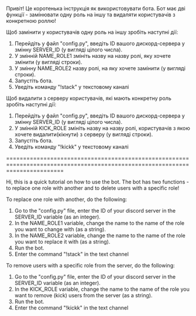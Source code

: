 Привіт! Це коротенька інструкція як використовувати бота.
Бот має дві функції - замінювати одну роль на іншу та видаляти користувачів з конкретною роллю!

Щоб замінити у користувачів одну роль на іншу зробіть наступні дії:
1. Перейдіть у файл "config.py", введіть ID вашого дискорд-сервера у змінну SERVER_ID (у вигляді цілого числа). 
2. У змінній NAME_ROLE1 змініть назву на назву ролі, яку хочете змінити (у вигляді строки).
3. У змінну NAME_ROLE2 назву ролі, на яку хочете замінити (у вигляді строки).
4. Запустіть бота.
5. Уведіть команду "!stack" у текстовому каналі


Щоб видалити з серверу користувачів, які мають конкретну роль зробіть наступні дії:
1. Перейдіть у файл "config.py", введіть ID вашого дискорд-сервера у змінну SERVER_ID (у вигляді цілого числа). 
2. У змінній KICK_ROLE змініть назву на назву ролі, користувачів з якою хочете видалити(кікнути) з серверу (у вигляді строки).
3. Запустіть бота.
4. Уведіть команду "!kickk" у текстовому каналі

=============================================================================================================================

Hi, this is a quick tutorial on how to use the bot.
The bot has two functions - to replace one role with another and to delete users with a specific role!

To replace one role with another, do the following:
1. Go to the "config.py" file, enter the ID of your discord server in the SERVER_ID variable (as an integer). 
2. In the NAME_ROLE1 variable, change the name to the name of the role you want to change with (as a string).
3. In the NAME_ROLE2 variable, change the name to the name of the role you want to replace it with (as a string).
4. Run the bot.
5. Enter the command "!stack" in the text channel


To remove users with a specific role from the server, do the following:
1. Go to the "config.py" file, enter the ID of your discord server in the SERVER_ID variable (as an integer). 
2. In the KICK_ROLE variable, change the name to the name of the role you want to remove (kick) users from the server (as a string).
3. Run the bot.
4. Enter the command "!kickk" in the text channel
